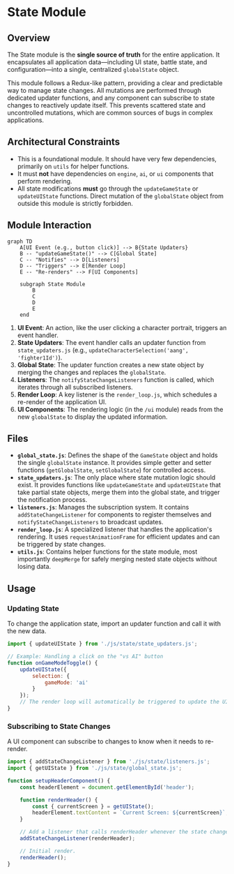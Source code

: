 # State Module

## Overview

The State module is the **single source of truth** for the entire application. It encapsulates all application data—including UI state, battle state, and configuration—into a single, centralized `globalState` object.

This module follows a Redux-like pattern, providing a clear and predictable way to manage state changes. All mutations are performed through dedicated updater functions, and any component can subscribe to state changes to reactively update itself. This prevents scattered state and uncontrolled mutations, which are common sources of bugs in complex applications.

## Architectural Constraints

- This is a foundational module. It should have very few dependencies, primarily on `utils` for helper functions.
- It must **not** have dependencies on `engine`, `ai`, or `ui` components that perform rendering.
- All state modifications **must** go through the `updateGameState` or `updateUIState` functions. Direct mutation of the `globalState` object from outside this module is strictly forbidden.

## Module Interaction

```mermaid
graph TD
    A[UI Event (e.g., button click)] --> B{State Updaters}
    B -- "updateGameState()" --> C[Global State]
    C -- "Notifies" --> D[Listeners]
    D -- "Triggers" --> E[Render Loop]
    E -- "Re-renders" --> F[UI Components]

    subgraph State Module
        B
        C
        D
        E
    end
```
1.  **UI Event**: An action, like the user clicking a character portrait, triggers an event handler.
2.  **State Updaters**: The event handler calls an updater function from `state_updaters.js` (e.g., `updateCharacterSelection('aang', 'fighter1Id')`).
3.  **Global State**: The updater function creates a new state object by merging the changes and replaces the `globalState`.
4.  **Listeners**: The `notifyStateChangeListeners` function is called, which iterates through all subscribed listeners.
5.  **Render Loop**: A key listener is the `render_loop.js`, which schedules a re-render of the application UI.
6.  **UI Components**: The rendering logic (in the `/ui` module) reads from the new `globalState` to display the updated information.

## Files

-   **`global_state.js`**: Defines the shape of the `GameState` object and holds the single `globalState` instance. It provides simple getter and setter functions (`getGlobalState`, `setGlobalState`) for controlled access.
-   **`state_updaters.js`**: The only place where state mutation logic should exist. It provides functions like `updateGameState` and `updateUIState` that take partial state objects, merge them into the global state, and trigger the notification process.
-   **`listeners.js`**: Manages the subscription system. It contains `addStateChangeListener` for components to register themselves and `notifyStateChangeListeners` to broadcast updates.
-   **`render_loop.js`**: A specialized listener that handles the application's rendering. It uses `requestAnimationFrame` for efficient updates and can be triggered by state changes.
-   **`utils.js`**: Contains helper functions for the state module, most importantly `deepMerge` for safely merging nested state objects without losing data.

## Usage

### Updating State

To change the application state, import an updater function and call it with the new data.

```javascript
import { updateUIState } from './js/state/state_updaters.js';

// Example: Handling a click on the "vs AI" button
function onGameModeToggle() {
    updateUIState({
        selection: {
            gameMode: 'ai'
        }
    });
    // The render loop will automatically be triggered to update the UI.
}
```

### Subscribing to State Changes

A UI component can subscribe to changes to know when it needs to re-render.

```javascript
import { addStateChangeListener } from './js/state/listeners.js';
import { getUIState } from './js/state/global_state.js';

function setupHeaderComponent() {
    const headerElement = document.getElementById('header');

    function renderHeader() {
        const { currentScreen } = getUIState();
        headerElement.textContent = `Current Screen: ${currentScreen}`;
    }

    // Add a listener that calls renderHeader whenever the state changes.
    addStateChangeListener(renderHeader);

    // Initial render.
    renderHeader();
}
``` 